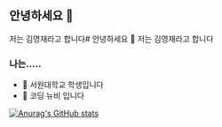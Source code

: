 ## 안녕하세요 👋
저는 김영재라고 합니다# 안녕하세요 👋
저는 김영재라고 합니다

### 나는.....

- 🔭 서원대학교 학생입니다
- 🌱 코딩 뉴비 입니다


[![Anurag's GitHub stats](https://github-readme-stats.vercel.app/api?username=teras06)](https://github.com/anuraghazra/github-readme-stats)
